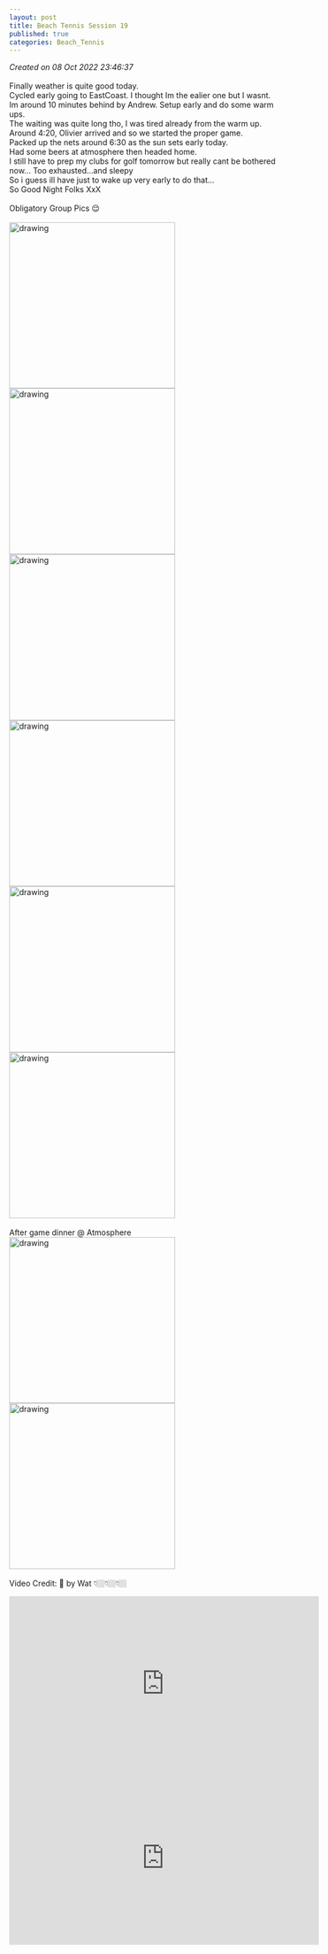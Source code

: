 ```yaml
---
layout: post
title: Beach Tennis Session 19
published: true
categories: Beach_Tennis
---
```

_Created on 08 Oct 2022 23:46:37_
<br>
<br>
Finally weather is quite good today.
<br>
Cycled early going to EastCoast. I thought Im the ealier one but I wasnt.
<br> 
Im around 10 minutes behind by Andrew. Setup early and do some warm ups.
<br> 
The waiting was quite long tho, I was tired already from the warm up.
<br>
Around 4:20, Olivier arrived and so we started the proper game.
<br>
Packed up the nets around 6:30 as the sun sets early today.
<br>
Had some beers at atmosphere then headed home.
<br>
I still have to prep my clubs for golf tomorrow but really cant be bothered now... Too exhausted...and sleepy
<br>
So i guess ill have just to wake up very early to do that...
<br>
So Good Night Folks XxX
<br>
<br>
Obligatory Group Pics 😌
<br>
<br>
<img src="https://drive.google.com/uc?export=view&id=1IwPM3fp8rRf-J_FDhqiYKxWFxpTws7N6" alt="drawing" width="300"/> 
<img src="https://drive.google.com/uc?export=view&id=1epXHT1kzXz1NnYzgKvYV_EsKngX6ZteX" alt="drawing" width="300"/> 
<img src="https://drive.google.com/uc?export=view&id=1g8j3M8nCL1sjzTJuEWvnsdnujmkagZaV" alt="drawing" width="300"/> 
<img src="https://drive.google.com/uc?export=view&id=1tcecb-bNTRRGRMeSu85sCNzHsDKGJKJ2" alt="drawing" width="300"/> 
<img src="https://drive.google.com/uc?export=view&id=1x1Qn8tGsDiUNf4eIPnDX1KgMg6d85zmA" alt="drawing" width="300"/> 
<img src="https://drive.google.com/uc?export=view&id=1Gm5T-w038X2xZOAVXeuZCNCE70oR4QCJ" alt="drawing" width="300"/>
<br>
<br>
After game dinner @ Atmosphere
<br>
<img src="https://drive.google.com/uc?export=view&id=1qnq9Dt1pIC34iuij0SMoHUTRcvPC00ve" alt="drawing" width="300"/> 
<img src="https://drive.google.com/uc?export=view&id=1uCPvoZZCILNoVbO2xwv-7WNY91LvjziA" alt="drawing" width="300"/> 
<br>
<br>
Video Credit: 📸 by Wat 👇🏼👇🏼👇🏼
<br>
<iframe width="560" height="315"
src="https://www.youtube.com/embed/Un4CQlmDff4"
frameborder="0" 
allow="accelerometer; autoplay; encrypted-media; gyroscope; picture-in-picture" 
allowfullscreen></iframe>
<iframe width="560" height="315"
src="https://www.youtube.com/embed/uYD4dew0bcU" 
frameborder="0" 
allow="accelerometer; autoplay; encrypted-media; gyroscope; picture-in-picture" 
allowfullscreen></iframe>
<br>
<br>

